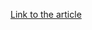 [Link to the article](https://blogs.blackberry.com/en/2024/07/sidewinder-targets-ports-and-maritime-facilities-in-the-mediterranean-sea)
